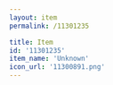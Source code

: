 ```yaml
---
layout: item
permalink: /11301235

title: Item
id: '11301235'
item_name: 'Unknown'
icon_url: '11300891.png'
---
```

